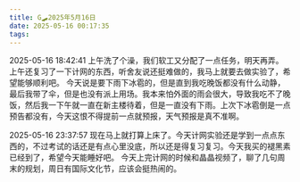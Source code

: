 ```yaml
---
title: G🛹2025年5月16日
date: 2025-05-16 00:17:35
tags:
---
```


2025-05-16 18:42:41
上午洗了个澡，我们软工又分配了一点任务，明天再弄。上午还复习了一下计网的东西，听舍友说还挺难做的，我马上就要去做实验了，希望能够顺利吧。
今天说是要下雨下冰雹的，但是直到我吃晚饭都没有什么动静，最后我带了伞，但是也没有派上用场。我本来怕外面的雨会很大，导致我吃不了晚饭，然后我一下午就一直在新主楼待着，但是一直没有下雨。上次下冰雹倒是一点预告都没有，今天这恨不得提前一点就预报，天气预报是真不准啊。

2025-05-16 23:37:57
现在马上就打算上床了。今天计网实验还是学到一点点东西的，不过考试的话还是有点心里没底，所以还是得复习复习。今天我买的褪黑素已经到了，希望今天能睡好吧。
今天上完计网的时候和晶晶视频了，聊了几句周末的规划，周日有国际文化节，应该会挺热闹的。
